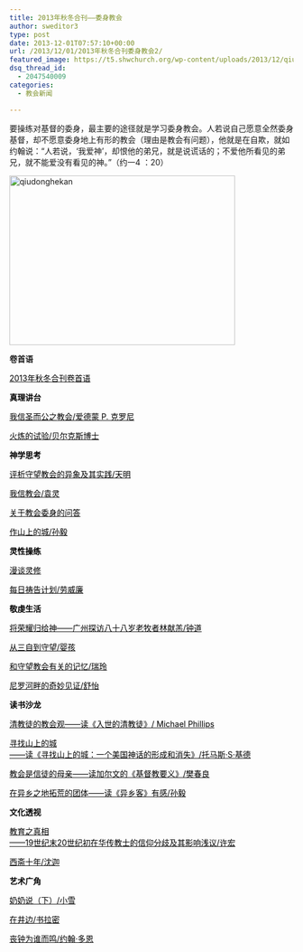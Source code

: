 ```yaml
---
title: 2013年秋冬合刊——委身教会
author: sweditor3
type: post
date: 2013-12-01T07:57:10+00:00
url: /2013/12/01/2013年秋冬合刊委身教会2/
featured_image: https://t5.shwchurch.org/wp-content/uploads/2013/12/qiudonghekan-400x288.jpg
dsq_thread_id:
  - 2047540009
categories:
  - 教会新闻

---
```

要操练对基督的委身，最主要的途径就是学习委身教会。人若说自己愿意全然委身基督，却不愿意委身地上有形的教会（理由是教会有问题），他就是在自欺，就如约翰说：“人若说，‘我爱神’，却恨他的弟兄，就是说谎话的；不爱他所看见的弟兄，就不能爱没有看见的神。”（约一4 ：20）

<!--more-->

[<img class="aligncenter size-full wp-image-9787" alt="qiudonghekan" src="http://t5.shwchurch.org/wp-content/uploads/2013/12/qiudonghekan.jpg" width="400" height="300" />][1]

**卷首语**

<span style="color: #000000;"><a href="http://t5.shwchurch.org/2013/12/13/2013%E5%B9%B4%E7%A7%8B%E5%86%AC%E5%90%88%E5%88%8A%E5%8D%B7%E9%A6%96%E8%AF%AD/"><span style="color: #000000;">2013年秋冬合刊卷首语</span></a></span>

<span style="color: #000000;"><strong>真理讲台</strong></span>

<span style="color: #000000;"><a href="http://t5.shwchurch.org/2013/12/13/%E6%88%91%E4%BF%A1%E5%9C%A3%E8%80%8C%E5%85%AC%E4%B9%8B%E6%95%99%E4%BC%9A%E7%88%B1%E5%BE%B7%E8%92%99-p-%E5%85%8B%E7%BD%97%E5%B0%BC%EF%BC%88edmund-p-clowney%EF%BC%89-%E8%AF%91%E6%B4%AA%E6%98%8C/"><span style="color: #000000;">我信圣而公之教会/爱德蒙 P. 克罗尼</span></a></span>

<span style="color: #000000;"><a href="http://t5.shwchurch.org/2013/12/13/%E7%81%AB%E7%82%BC%E7%9A%84%E8%AF%95%E9%AA%8C%E6%96%87%E8%B4%9D%E5%B0%94%E5%85%8B%E6%96%AF%E5%8D%9A%E5%A3%AB%EF%BC%88gerald-bilkes%EF%BC%89-%E8%AF%91%E6%9D%8E%E7%BA%A6%E4%BC%AF%E4%B8%80/"><span style="color: #000000;">火炼的试验/贝尔克斯博士</span></a></span>

<span style="color: #000000;"><strong>神学思考</strong></span>

<span style="color: #000000;"><a href="http://t5.shwchurch.org/2013/12/13/%E8%AF%84%E6%9E%90%E5%AE%88%E6%9C%9B%E6%95%99%E4%BC%9A%E7%9A%84%E5%BC%82%E8%B1%A1%E5%8F%8A%E5%85%B6%E5%AE%9E%E8%B7%B5%E6%96%87%EF%BC%8F%E5%A4%A9%E6%98%8E/"><span style="color: #000000;">评析守望教会的异象及其实践/天明</span></a></span>

<span style="color: #000000;"><a href="http://t5.shwchurch.org/2013/12/13/%E6%88%91%E4%BF%A1%E6%95%99%E4%BC%9A%E6%96%87%E8%A2%81%E7%81%B5/"><span style="color: #000000;">我信教会/袁灵</span></a></span>

<span style="color: #000000;"><a href="http://t5.shwchurch.org/2013/12/13/%E5%85%B3%E4%BA%8E%E6%95%99%E4%BC%9A%E5%A7%94%E8%BA%AB%E7%9A%84%E9%97%AE%E7%AD%94/"><span style="color: #000000;">关于教会委身的问答</span></a></span>

<span style="color: #000000;"><a href="http://t5.shwchurch.org/2013/12/13/%E4%BD%9C%E5%B1%B1%E4%B8%8A%E7%9A%84%E5%9F%8E%E6%96%87%E5%AD%99%E6%AF%85/"><span style="color: #000000;">作山上的城/孙毅</span></a></span>

<span style="color: #000000;"><strong>灵性操练</strong></span>

<span style="color: #000000;"><a href="http://t5.shwchurch.org/2013/12/13/%E6%BC%AB%E8%B0%88%E7%81%B5%E4%BF%AE-%E6%95%B4%E7%90%86%E4%B8%80%E5%A9%B7/"><span style="color: #000000;">漫谈灵修</span></a></span>

<span style="color: #000000;"><a href="http://t5.shwchurch.org/2013/12/13/%E6%AF%8F%E6%97%A5%E7%A5%B7%E5%91%8A%E8%AE%A1%E5%88%92%E6%96%87%E5%8A%B3%E5%A8%81%E5%BB%89%EF%BC%88william-law%EF%BC%89-%E8%AF%91%E6%9D%A8%E5%9F%BA/"><span style="color: #000000;">每日祷告计划/劳威廉</span></a></span>

<span style="color: #000000;"><strong>敬虔生活</strong></span>

<span style="color: #000000;"><a href="http://t5.shwchurch.org/2013/12/13/%E5%B0%86%E8%8D%A3%E8%80%80%E5%BD%92%E7%BB%99%E7%A5%9E-%E5%B9%BF%E5%B7%9E%E6%8E%A2%E8%AE%BF%E5%85%AB%E5%8D%81%E5%85%AB%E5%B2%81%E8%80%81%E7%89%A7%E8%80%85%E6%9E%97%E7%8C%AE%E7%BE%94/"><span style="color: #000000;">将荣耀归给神——广州探访八十八岁老牧者林献羔/钟道</span></a></span>

<span style="color: #000000;"><a href="http://t5.shwchurch.org/2013/12/13/%E4%BB%8E%E4%B8%89%E8%87%AA%E5%88%B0%E5%AE%88%E6%9C%9B-%E6%96%87%E5%A9%B4%E5%AD%A9/"><span style="color: #000000;">从三自到守望/婴孩</span></a></span>

<span style="color: #000000;"><a href="http://t5.shwchurch.org/2013/12/13/%E5%92%8C%E5%AE%88%E6%9C%9B%E6%95%99%E4%BC%9A%E6%9C%89%E5%85%B3%E7%9A%84%E8%AE%B0%E5%BF%86-%E6%96%87%E7%91%9E%E7%8E%B2/"><span style="color: #000000;">和守望教会有关的记忆/瑞玲</span></a></span>

<span style="color: #000000;"><a href="http://t5.shwchurch.org/2013/12/13/%E5%B0%BC%E7%BD%97%E6%B2%B3%E7%95%94%E7%9A%84%E5%A5%87%E5%A6%99%E8%A7%81%E8%AF%81-%E6%96%87%E8%88%92%E6%80%A1/"><span style="color: #000000;">尼罗河畔的奇妙见证/舒怡</span></a></span>

<span style="color: #000000;"><strong>读书沙龙</strong></span>

<span style="color: #000000;"><a href="http://t5.shwchurch.org/2013/12/13/2013%e5%b9%b4%e7%a7%8b%e5%86%ac%e5%90%88%e5%88%8a-%e5%a7%94%e8%ba%ab%e6%95%99%e4%bc%9a/2013/12/13/%E6%B8%85%E6%95%99%E5%BE%92%E7%9A%84%E6%95%99%E4%BC%9A%E8%A7%82-%E8%AF%BB%E3%80%8A%E5%85%A5%E4%B8%96%E7%9A%84%E6%B8%85%E6%95%99%E5%BE%92%E3%80%8B-%E6%96%87-michael-phillips/"><span style="color: #000000;">清教徒的教会观——读《入世的清教徒》/ Michael Phillips</span></a></span>

<span style="color: #000000;"><a href="http://t5.shwchurch.org/2013/12/13/%E5%AF%BB%E6%89%BE%E5%B1%B1%E4%B8%8A%E7%9A%84%E5%9F%8E-%E8%AF%BB%E3%80%8A%E5%AF%BB%E6%89%BE%E5%B1%B1%E4%B8%8A%E7%9A%84%E5%9F%8E%EF%BC%9A%E4%B8%80%E4%B8%AA%E7%BE%8E%E5%9B%BD%E7%A5%9E/"><span style="color: #000000;">寻找山上的城</span></a></span>  
<span style="color: #000000;"><a href="http://t5.shwchurch.org/2013/12/13/%E5%AF%BB%E6%89%BE%E5%B1%B1%E4%B8%8A%E7%9A%84%E5%9F%8E-%E8%AF%BB%E3%80%8A%E5%AF%BB%E6%89%BE%E5%B1%B1%E4%B8%8A%E7%9A%84%E5%9F%8E%EF%BC%9A%E4%B8%80%E4%B8%AA%E7%BE%8E%E5%9B%BD%E7%A5%9E/"><span style="color: #000000;">——读《寻找山上的城：一个美国神话的形成和消失》/托马斯·S·基德</span></a></span>

<span style="color: #000000;"><a href="http://t5.shwchurch.org/2013/12/13/%E6%95%99%E4%BC%9A%E6%98%AF%E4%BF%A1%E5%BE%92%E7%9A%84%E6%AF%8D%E4%BA%B2-%E8%AF%BB%E5%8A%A0%E5%B0%94%E6%96%87%E7%9A%84%E3%80%8A%E5%9F%BA%E7%9D%A3%E6%95%99%E8%A6%81%E4%B9%89%E3%80%8B/"><span style="color: #000000;">教会是信徒的母亲——读加尔文的《基督教要义》/樊春良</span></a></span>

<span style="color: #000000;"><a href="http://t5.shwchurch.org/2013/12/13/%E5%9C%A8%E5%BC%82%E4%B9%A1%E4%B9%8B%E5%9C%B0%E6%8B%93%E8%8D%92%E7%9A%84%E5%9B%A2%E4%BD%93-%E8%AF%BB%E3%80%8A%E5%BC%82%E4%B9%A1%E5%AE%A2%E3%80%8B%E6%9C%89%E6%84%9F-%E6%96%87/"><span style="color: #000000;">在异乡之地拓荒的团体——读《异乡客》有感/孙毅</span></a></span>

<span style="color: #000000;"><strong>文化透视</strong></span>

<span style="color: #000000;"><a href="http://t5.shwchurch.org/2013/12/13/%E6%95%99%E8%82%B2%E4%B9%8B%E7%9C%9F%E7%9B%B8%E3%80%80%E3%80%80-19%E4%B8%96%E7%BA%AA%E6%9C%AB20%E4%B8%96%E7%BA%AA%E5%88%9D%E5%9C%A8%E5%8D%8E%E4%BC%A0%E6%95%99%E5%A3%AB%E7%9A%84/"><span style="color: #000000;">教育之真相</span></a></span>  
<span style="color: #000000;"><a href="http://t5.shwchurch.org/2013/12/13/%E6%95%99%E8%82%B2%E4%B9%8B%E7%9C%9F%E7%9B%B8%E3%80%80%E3%80%80-19%E4%B8%96%E7%BA%AA%E6%9C%AB20%E4%B8%96%E7%BA%AA%E5%88%9D%E5%9C%A8%E5%8D%8E%E4%BC%A0%E6%95%99%E5%A3%AB%E7%9A%84/"><span style="color: #000000;">——19世纪末20世纪初在华传教士的信仰分歧及其影响浅议/许宏</span></a></span>

<span style="color: #000000;"><a href="http://t5.shwchurch.org/2013/12/13/%E8%A5%BF%E6%96%8B%E5%8D%81%E5%B9%B4-%E6%96%87%E6%B2%88%E8%BF%A6/"><span style="color: #000000;">西斋十年/沈迦</span></a></span>

<span style="color: #000000;"><strong>艺术广角</strong></span>

<span style="color: #000000;"><a href="http://t5.shwchurch.org/2013/12/13/%E5%A5%B6%E5%A5%B6%E8%AF%B4%EF%BC%88%E4%B8%8B%EF%BC%89-%E6%96%87%E5%B0%8F%E9%9B%AA/"><span style="color: #000000;">奶奶说（下）/小雪</span></a></span>

<span style="color: #000000;"><a href="http://t5.shwchurch.org/2013/12/13/%E5%9C%A8%E4%BA%95%E8%BE%B9-%E6%96%87%E4%B9%A6%E6%8B%89%E5%AF%86-3/"><span style="color: #000000;">在井边/书拉密</span></a></span>

<span style="color: #000000;"><a href="http://t5.shwchurch.org/2013/12/13/%E4%B8%A7%E9%92%9F%E4%B8%BA%E8%B0%81%E8%80%8C%E9%B8%A3-%E6%96%87%E7%BA%A6%E7%BF%B0%C2%B7%E5%A4%9A%E6%81%A9-%E8%AF%91%E6%9E%97%E5%92%8C%E7%94%9F/"><span style="color: #000000;">丧钟为谁而鸣/约翰·多恩</span></a></span>

 [1]: http://t5.shwchurch.org/wp-content/uploads/2013/12/qiudonghekan.jpg